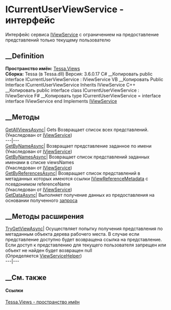 # ICurrentUserViewService - интерфейс
Интерфейс сервиса [IViewService](T_Tessa_Views_IViewService.htm) с
ограничением на предоставление представлений только текущему пользователю
## __Definition
 **Пространство имён:** [Tessa.Views](N_Tessa_Views.htm)  
 **Сборка:** Tessa (в Tessa.dll) Версия: 3.6.0.17
C# __Копировать
     public interface ICurrentUserViewService : IViewService
VB __Копировать
     Public Interface ICurrentUserViewService
    	Inherits IViewService
C++ __Копировать
     public interface class ICurrentUserViewService : IViewService
F# __Копировать
     type ICurrentUserViewService = 
        interface
            interface IViewService
        end
Implements
    [IViewService](T_Tessa_Views_IViewService.htm)
##  __Методы
[GetAllViewsAsync](M_Tessa_Views_IViewService_GetAllViewsAsync.htm)|  Gets
Возвращает список всех представлений.  
(Унаследован от [IViewService](T_Tessa_Views_IViewService.htm))  
---|---  
[GetByNameAsync](M_Tessa_Views_IViewService_GetByNameAsync.htm)|  Возвращает
представление заданное по имени  
(Унаследован от [IViewService](T_Tessa_Views_IViewService.htm))  
[GetByNamesAsync](M_Tessa_Views_IViewService_GetByNamesAsync.htm)|  Возвращает
список представлений заданных именами в списке viewsNames  
(Унаследован от [IViewService](T_Tessa_Views_IViewService.htm))  
[GetByReferencesAsync](M_Tessa_Views_IViewService_GetByReferencesAsync.htm)|
Возвращает список представлений в метаданных которых имеются ссылки
[IViewReferenceMetadata](T_Tessa_Views_Metadata_IViewReferenceMetadata.htm) с
псевдонимом referenceName  
(Унаследован от [IViewService](T_Tessa_Views_IViewService.htm))  
[GetDataAsync](M_Tessa_Views_ICurrentUserViewService_GetDataAsync.htm)|
Выполняет получение данных из предоставления на основании полученного
[запроса](T_Tessa_Views_ITessaViewRequest.htm)  
##  __Методы расширения
[TryGetViewAsync](M_Tessa_Views_ViewServiceHelper_TryGetViewAsync.htm)|
Осуществляет попытку получения представления по метаданным объекта дерева
рабочего места. В случае если представление доступно будет возвращена ссылка
на представление. Если доступ к представлению для текущего пользователя
запрещен или объект не найден будет возвращен null  
(Определяется [ViewServiceHelper](T_Tessa_Views_ViewServiceHelper.htm))  
---|---  
##  __См. также
#### Ссылки
[Tessa.Views - пространство имён](N_Tessa_Views.htm)
